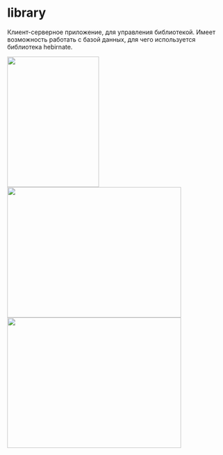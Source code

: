 # library

Клиент-серверное приложение, для управления библиотекой. Имеет возможность работать с базой данных, для чего используется библиотека hebirnate.

<img src="https://user-images.githubusercontent.com/70441070/234604974-3e78bec5-b08d-403b-ad90-ea5b6ba4a070.png" width="211" height="300">

<img src="https://user-images.githubusercontent.com/70441070/234605234-22dad816-b469-45c6-98cc-0925e0093cef.png" width="400" height="300">

<img src="https://user-images.githubusercontent.com/70441070/234605318-fafc33da-bf24-4bfe-acc7-f1ceb0898a02.png" width="400" height="300">
